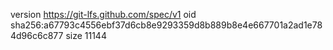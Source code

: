 version https://git-lfs.github.com/spec/v1
oid sha256:a67793c4556ebf37d6cb8e9293359d8b889b8e4e667701a2ad1e784d96c6c877
size 11144
